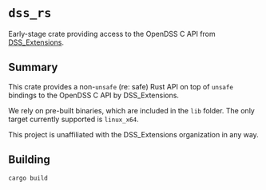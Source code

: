 # `dss_rs`

Early-stage crate providing access to the OpenDSS C API from [DSS_Extensions][DSS_EXTENSIONS].


## Summary

This crate provides a non-`unsafe` (re: safe) Rust API on top of `unsafe` bindings to the OpenDSS C API by DSS_Extensions.

We rely on pre-built binaries, which are included in the `lib` folder. The only target currently supported is `linux_x64`.

This project is unaffiliated with the DSS_Extensions organization in any way.


## Building

```
cargo build
```

[DSS_EXTENSIONS]:https://github.com/dss-extensions/dss_capi

